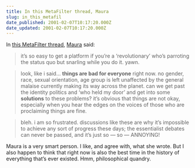 ```yaml
---
title: In this MetaFilter thread, Maura
slug: in_this_metafil
date_published: 2001-02-07T10:17:20.000Z
date_updated: 2001-02-07T10:17:20.000Z
---
```


In [this MetaFilter thread](http://www.metafilter.com/comments.mefi/5709#48046), [Maura](http://maura.com/) said:

> it’s so easy to get a platform if you’re a ‘revolutionary’ who’s parroting the status quo but snarling while you do it. yawn.

> look, like i said… **things are bad for everyone** right now. no gender, race, sexual orientation, age group is left unaffected by the general malaise currently making its way across the planet. can we get past the identity politics and ‘who held my door’ and get into some **solutions** to these problems? it’s obvious that things are not okay, especially when you hear the edges on the voices of those who are proclaiming things are fine.

> bleh. i am so frustrated. discussions like these are why it’s impossible to achieve any sort of progress these days; the essentialist debates can never be passed, and it’s just so — so — ANNOYING!

Maura is a very smart person. I like, and agree with, what she wrote. But I also happen to think that right now is also the best time in the history of everything that’s ever existed. Hmm, philosophical quandry.
